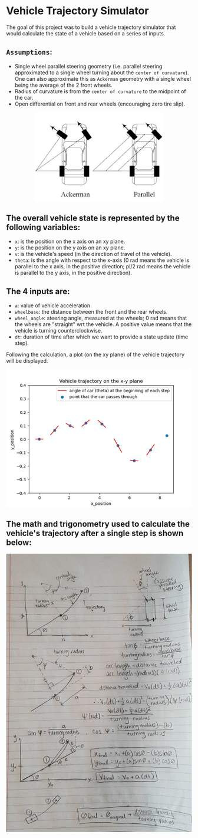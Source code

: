 # Vehicle Trajectory Simulator

The goal of this project was to build a vehicle trajectory simulator that would calculate the state of a vehicle based on a series of inputs.

## `Assumptions`:
- Single wheel parallel steering geometry (i.e. parallel steering approximated to a single wheel turning about the `center of curvature`). One can also approximate this as `Ackerman` geometry with a single wheel being the average of the 2 front wheels.   
- Radius of curvature is from the `center of curvature` to the midpoint of the car.  
- Open differential on front and rear wheels (encouraging zero tire slip).

<p align="center">
  <img width="350" src="https://github.com/zachfrena/VehicleTrajectorySimulator/blob/main/steeringGeometry.JPG">
</p>

## The overall vehicle state is represented by the following variables:
- `x`: is the position on the x axis on an xy plane.
- `y`: is the position on the y axis on an xy plane.
- `v`: is the vehicle's speed (in the direction of travel of the vehicle).
- `theta`: is the angle with respect to the x-axis (0 rad means the vehicle is parallel to the x axis, in the positive direction; pi/2 rad means the vehicle is parallel to the y axis, in the positive direction).

## The 4 inputs are:
- `a`: value of vehicle acceleration.
- `wheelbase`: the distance between the front and the rear wheels.
- `wheel_angle`: steering angle, measured at the wheels; 0 rad means that the wheels are "straight" wrt the vehicle. A positive value means that the vehicle is turning counterclockwise.
- `dt`: duration of time after which we want to provide a state update (time step).

Following the calculation, a plot (on the xy plane) of the vehicle trajectory will be displayed.

<p align="center">
  <img width="550" src="https://github.com/zachfrena/VehicleTrajectorySimulator/blob/main/vehicleTrajectoryPlot.JPG">
</p>

## The math and trigonometry used to calculate the vehicle's trajectory after a single step is shown below:
<p align="center">
  <img width="550" src="https://github.com/zachfrena/VehicleTrajectorySimulator/blob/main/vehicleTrajectoryMath.jpg">
</p>


